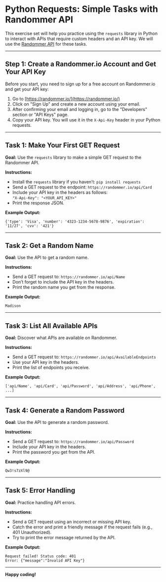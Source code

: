 # Python Requests: Simple Tasks with Randommer API

This exercise set will help you practice using the `requests` library in Python to interact with APIs that require custom headers and an API key. We will use the [Randommer API](https://randommer.io/api) for these tasks.

---

## Step 1: Create a Randommer.io Account and Get Your API Key

Before you start, you need to sign up for a free account on Randommer.io and get your API key:

1. Go to [https://randommer.io/](https://randommer.io/)
2. Click on "Sign Up" and create a new account using your email.
3. After confirming your email and logging in, go to the "Developers" section or "API Keys" page.
4. Copy your API key. You will use it in the `X-Api-Key` header in your Python requests.

---

## Task 1: Make Your First GET Request

**Goal:** Use the `requests` library to make a simple GET request to the Randommer API.

**Instructions:**
- Install the `requests` library if you haven’t: `pip install requests`
- Send a GET request to the endpoint: `https://randommer.io/api/Card`
- Include your API key in the headers as follows:  
  `"X-Api-Key": "<YOUR_API_KEY>"`
- Print the response JSON.

**Example Output:**
```
{'type': 'Visa', 'number': '4323-1234-5678-9876', 'expiration': '11/27', 'cvv': '421'}
```

---

## Task 2: Get a Random Name

**Goal:** Use the API to get a random name.

**Instructions:**
- Send a GET request to: `https://randommer.io/api/Name`
- Don’t forget to include the API key in the headers.
- Print the random name you get from the response.

**Example Output:**
```
Madison
```

---

## Task 3: List All Available APIs

**Goal:** Discover what APIs are available on Randommer.

**Instructions:**
- Send a GET request to: `https://randommer.io/api/AvailableEndpoints`
- Use your API key in the headers.
- Print the list of endpoints you receive.

**Example Output:**
```
['api/Name', 'api/Card', 'api/Password', 'api/Address', 'api/Phone', ...]
```

---

## Task 4: Generate a Random Password

**Goal:** Use the API to generate a random password.

**Instructions:**
- Send a GET request to: `https://randommer.io/api/Password`
- Include your API key in the headers.
- Print the password you get from the API.

**Example Output:**
```
Qw3!s7zXl9@
```

---

## Task 5: Error Handling

**Goal:** Practice handling API errors.

**Instructions:**
- Send a GET request using an incorrect or missing API key.
- Catch the error and print a friendly message if the request fails (e.g., 401 Unauthorized).
- Try to print the error message returned by the API.

**Example Output:**
```
Request failed! Status code: 401
Error: {"message":"Invalid API Key"}
```

---

**Happy coding!**